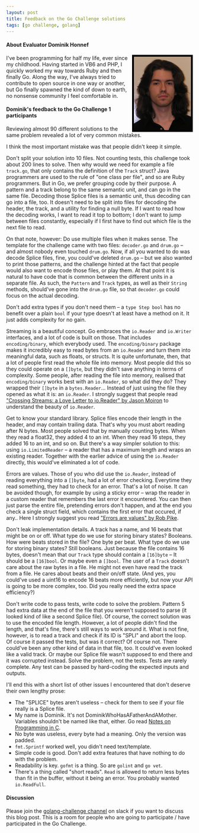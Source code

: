 ```yaml
---
layout: post
title: Feedback on the Go Challenge solutions
tags: [go challenge, golang]
---
```


#### About Evaluator Dominik Honnef

<img align="right" src="/images/dominik-honnef.png" alt="Dominik Honnef" title="Dominik Honnef" style="border:5px solid black" />
I've been programming for half my life, ever since my childhood. Having started in VB6 and PHP, I quickly worked my way towards Ruby and then finally Go. Along the way, I've always tried to contribute to open source in one way or another, but Go finally spawned the kind of down to earth, no nonsense community I feel comfortable in.

#### Dominik's feedback to the Go Challenge 1 participants

Reviewing almost 90 different solutions to the same problem revealed a lot of very common mistakes.

I think the most important mistake was that people didn't keep it simple.

Don't split your solution into 10 files. Not counting tests, this challenge took about 200 lines to solve. Then why would we need for example a file `track.go`, that only contains the definition of the `Track` struct? Java programmers are used to the rule of "one class per file", and so are Ruby programmers. But in Go, we prefer grouping code by their purpose. A pattern and a track belong to the same semantic unit, and can go in the same file. Decoding those Splice files is a semantic unit, thus decoding can go into a file, too. It doesn't need to be split into files for decoding the header, the track, and a utility for finding a null byte. If I want to read how the decoding works, I want to read it top to bottom; I don't want to jump between files constantly, especially if I first have to find out which file is the next file to read.

On that note, however: Do use multiple files when it makes sense. The template for the challenge came with two files: `decoder.go` and `drum.go` – and almost nobody even touched `drum.go`. Now, if all you wanted to do was decode Splice files, fine, you could've deleted `drum.go` – but we also wanted to print those patterns, and the challenge hinted at the fact that people would also want to encode those files, or play them. At that point it is natural to have code that is common between the different units in a separate file. As such, the `Pattern` and `Track` types, as well as their `String` methods, should've gone into the `drum.go` file, so that `decoder.go` could focus on the actual decoding.

Don't add extra types if you don't need them – a `type Step bool` has no benefit over a plain `bool` if your type doesn't at least have a method on it. It just adds complexity for no gain.

Streaming is a beautiful concept. Go embraces the `io.Reader` and `io.Writer` interfaces, and a lot of code is built on those. That includes `encoding/binary`, which everybody used. The `encoding/binary` package makes it incredibly easy to read bytes from an `io.Reader` and turn them into meaningful data, such as floats, or structs. It is quite unfortunate, then, that a lot of people first read the whole file into memory. Most people did this so they could operate on a `[]byte`, but they didn't save anything in terms of complexity. Some people, after reading the file into memory, realised that `encoding/binary` works best with an `io.Reader`, so what did they do? They wrapped their `[]byte` in a `bytes.Reader`… Instead of just using the file they opened as what it is: an `io.Reader`. I strongly suggest that people read ["Crossing Streams: a Love Letter to
io.Reader" by Jason Moiron](http://jmoiron.net/blog/crossing-streams-a-love-letter-to-ioreader/) to understand the beauty of `io.Reader`.

Get to know your standard library. Splice files encode their length in the header, and may contain trailing data. That's why you must abort reading after N bytes. Most people solved that by manually counting bytes. When they read a float32, they added 4 to an int. When they read 16 steps, they added 16 to an int, and so on. But there's a way simpler solution to this: using `io.LimitedReader` – a reader that has a maximum length and wraps an existing reader. Together with the earlier advice of using the `io.Reader` directly, this would've eliminated a lot of code.

Errors are values. Those of you who did use the `io.Reader`, instead of reading everything into a `[]byte`, had a lot of error checking. Everytime they read something, they had to check for an error. That's a lot of noise. It can be avoided though, for example by using a sticky error – wrap the reader in a custom reader that remembers the last error it encountered. You can then just parse the entire file, pretending errors don't happen, and at the end you check a single struct field, which contains the first error that occured, if any.. Here I strongly suggest you read ["Errors are values" by Rob Pike](http://blog.golang.org/errors-are-values).

Don't leak implementation details. A track has a name, and 16 beats that might be on or off. What type do we use for storing binary states? Booleans. How were beats stored in the file? One byte per beat. What type do we use for storing binary states? Still booleans. Just because the file contains 16 bytes, doesn't mean that our `Track` type should contain a `[16]byte` – It should be a `[16]bool`. Or maybe even a `[]bool`. The user of a `Track` doesn't care about the raw bytes in a file. He might not even have read the track from a file. He cares about beats and their on/off state. (And yes, you could've used a uint16 to encode 16 beats more efficiently, but now your API is going to be more complex, too. Did you really need the extra space
efficiency?)

Don't write code to pass tests, write code to solve the problem. Pattern 5 had extra data at the end of the file that you weren't supposed to parse (it looked kind of like a second Splice file). Of course, the correct solution was to use the encoded file length. However, a lot of people didn't find the length, and that's fine, there's still ways to work around it. What is not fine, however, is to read a track and check if its ID is "SPLI" and abort the loop. Of course it passed the tests, but was it correct? Of course not. There could've been any other kind of data in that file, too. It could've even looked like a valid track. Or maybe our Splice file wasn't supposed to end there and it was corrupted instead. Solve the problem, not the tests. Tests are rarely complete. Any test can be passed by hard-coding the expected inputs and outputs.

I'll end this with a short list of other issues I encountered that don't deserve their own lengthy prose:

- The "SPLICE" bytes aren't useless – check for them to see if your file really is a Splice file.
- My name is Dominik. It's not DominikWhoHasAFatherAndAMother. Variables shouldn't be named like that, either. Go read
  [Notes on Programming in C](http://doc.cat-v.org/bell_labs/pikestyle).
- No byte was useless, every byte had a meaning. Only the version was padded.
- `fmt.Sprintf` worked well, you didn't need text/template.
- Simple code is good. Don't add extra features that have nothing to do with the problem.
- Readability is key. `gofmt` is a thing. So are `golint` and `go vet`.
- There's a thing called "short reads". `Read` is allowed to return less bytes than fit in the buffer, without it being an error. You probably wanted `io.ReadFull`.

#### Discussion 

Please join the [golang-challenge channel](http://t.co/n6EesY9Mmv) on slack if you want to discuss this blog post. This is a room for people who are going to participate / have participated in the Go Challenge.

